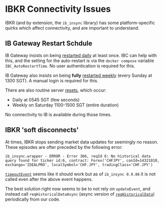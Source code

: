 # IBKR Connectivity Issues

IBKR (and by extension, the `ib_insync` library) has some platform-specific quirks which affect connectivity, and are important to understand.

## IB Gateway Restart Schdule

IB Gateway insists on being [restarted daily] at least once. IBC can help with this, and the setting for the auto-restart is via the `docker compose` variable `IBC_AutoRestartTime`. No user authentication is required for this.

IB Gateway also insists on being **fully** [restarted weekly] (every Sunday at 1300 SGT). A manual login is required for this.

There are also routine server [resets], which occur:

- Daily at 0545 SGT (few seconds)
- Weekly on Saturday 1100-1500 SGT (entire duration)

No connectivity to IB is available during those times.

## IBKR 'soft disconnects'

At times, IBKR stops sending market data updates for seemingly no reason. These episodes are ofter preceded by the following error:

```
ib_insync.wrapper - ERROR - Error 366, reqId 6: No historical data query found for ticker id:6, contract: Forex('CHFJPY', conId=14321010, exchange='IDEALPRO', localSymbol='CHF.JPY', tradingClass='CHF.JPY')
```

[`timeoutEvent`][timeoutEvent] seems like it should work but as of `ib_insync 0.9.86` it is not called even after the above event happens.

The best solution right now seems to be to not rely on `updateEvent`, and instead call `reqHistoricalDataAsync` (async version of [`reqHistoricalData`][reqHistoricalData]) periodically from our code.


[restarted daily]: https://github.com/IbcAlpha/IBC/blob/ff041039e9f21369ebb3adb28dfda88a058237cd/resources/config.ini#L523
[restarted weekly]:https://www.ibkrguides.com/tws/usersguidebook/configuretws/auto_restart_info.htm
[resets]: https://www.interactivebrokers.com/en/index.php?f=2225
[timeoutEvent]: https://ib-insync.readthedocs.io/api.html#module-ib_insync.ib
[reqHistoricalData]: https://ib-insync.readthedocs.io/api.html#ib_insync.ib.IB.reqHistoricalData